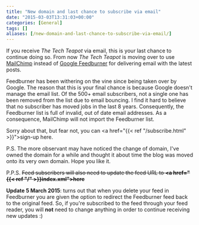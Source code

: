 ```yaml
---
title: "New domain and last chance to subscribe via email"
date: "2015-03-03T13:31:03+00:00"
categories: [General]
tags: []
aliases: [/new-domain-and-last-chance-to-subscribe-via-email/]
---
```


If you receive <em>The Tech Teapot</em> via email, this is your last chance to continue doing so. From now <em>The Tech Teapot</em> is moving over to use <a href="http://mailchimp.com/">MailChimp</a> instead of <a href="http://feedburner.google.com/">Google Feedburner</a> for delivering email with the latest posts.

Feedburner has been withering on the vine since being taken over by Google. The reason that this is your final chance is because Google doesn't manage the email list. Of the 500+ email subscribers, not a single one has been removed from the list due to email bouncing. I find it hard to believe that no subscriber has moved jobs in the last 8 years. Consequently, the Feedburner list is full of invalid, out of date email addresses. As a consequence, MailChimp will not import the Feedburner list.

Sorry about that, but fear not, you can <a href="{{< ref "/subscribe.html" >}}">sign-up here</a>.

P.S. The more observant may have noticed the change of domain, I've owned the domain for a while and thought it about time the blog was moved onto its very own domain. Hope you like it.

P.P.S. <del>Feed subscribers will also need to update the feed URL to <strong><a href="{{< ref "/" >}}index.xml">here</a></strong></del>

<strong>Update 5 March 2015</strong>: turns out that when you delete your feed in Feedburner you are given the option to redirect the Feedburner feed back to the original feed. So, if you're subscribed to the feed through your feed reader, you will <strong>not</strong> need to change anything in order to continue receiving new updates :)
